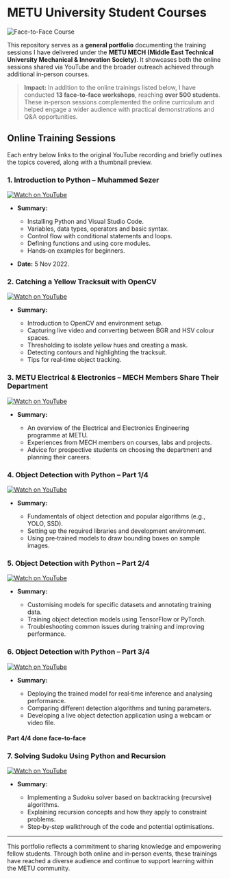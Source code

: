 # METU University Student Courses

![Face-to-Face Course](https://bmeqhxsikltbwjf8.public.blob.vercel-storage.com/20221230192228_IMG_5651-min.JPG)

This repository serves as a **general portfolio** documenting the training sessions I have delivered under the **METU MECH (Middle East Technical University Mechanical & Innovation Society)**. It showcases both the online sessions shared via YouTube and the broader outreach achieved through additional in‑person courses.

> **Impact:** In addition to the online trainings listed below, I have conducted **13 face‑to‑face workshops**, reaching **over 500 students**. These in‑person sessions complemented the online curriculum and helped engage a wider audience with practical demonstrations and Q\&A opportunities.

## Online Training Sessions

Each entry below links to the original YouTube recording and briefly outlines the topics covered, along with a thumbnail preview.

### 1. Introduction to Python – Muhammed Sezer

[![Watch on YouTube](https://img.youtube.com/vi/5r13-0wKpmU/hqdefault.jpg)](https://www.youtube.com/watch?v=5r13-0wKpmU)

* **Summary:**

  * Installing Python and Visual Studio Code.
  * Variables, data types, operators and basic syntax.
  * Control flow with conditional statements and loops.
  * Defining functions and using core modules.
  * Hands‑on examples for beginners.
* **Date:** 5 Nov 2022.

### 2. Catching a Yellow Tracksuit with OpenCV

[![Watch on YouTube](https://img.youtube.com/vi/jUgGBOznAbQ/hqdefault.jpg)](https://www.youtube.com/watch?v=jUgGBOznAbQ)

* **Summary:**

  * Introduction to OpenCV and environment setup.
  * Capturing live video and converting between BGR and HSV colour spaces.
  * Thresholding to isolate yellow hues and creating a mask.
  * Detecting contours and highlighting the tracksuit.
  * Tips for real‑time object tracking.

### 3. METU Electrical & Electronics – MECH Members Share Their Department

[![Watch on YouTube](https://img.youtube.com/vi/EKTWjmv6GIM/hqdefault.jpg)](https://www.youtube.com/watch?v=EKTWjmv6GIM)

* **Summary:**

  * An overview of the Electrical and Electronics Engineering programme at METU.
  * Experiences from MECH members on courses, labs and projects.
  * Advice for prospective students on choosing the department and planning their careers.

### 4. Object Detection with Python – Part 1/4

[![Watch on YouTube](https://img.youtube.com/vi/t8wutN-zhG0/hqdefault.jpg)](https://www.youtube.com/watch?v=t8wutN-zhG0)

* **Summary:**

  * Fundamentals of object detection and popular algorithms (e.g., YOLO, SSD).
  * Setting up the required libraries and development environment.
  * Using pre‑trained models to draw bounding boxes on sample images.

### 5. Object Detection with Python – Part 2/4

[![Watch on YouTube](https://img.youtube.com/vi/fU00wvolc5k/hqdefault.jpg)](https://www.youtube.com/watch?v=fU00wvolc5k)

* **Summary:**

  * Customising models for specific datasets and annotating training data.
  * Training object detection models using TensorFlow or PyTorch.
  * Troubleshooting common issues during training and improving performance.

### 6. Object Detection with Python – Part 3/4

[![Watch on YouTube](https://img.youtube.com/vi/K6zoSvk2S6k/hqdefault.jpg)](https://www.youtube.com/watch?v=K6zoSvk2S6k)

* **Summary:**

  * Deploying the trained model for real‑time inference and analysing performance.
  * Comparing different detection algorithms and tuning parameters.
  * Developing a live object detection application using a webcam or video file.
 
#### Part 4/4 done face-to-face

### 7. Solving Sudoku Using Python and Recursion

[![Watch on YouTube](https://img.youtube.com/vi/pA9fSpShglA/hqdefault.jpg)](https://www.youtube.com/watch?v=pA9fSpShglA)

* **Summary:**

  * Implementing a Sudoku solver based on backtracking (recursive) algorithms.
  * Explaining recursion concepts and how they apply to constraint problems.
  * Step‑by‑step walkthrough of the code and potential optimisations.

---

This portfolio reflects a commitment to sharing knowledge and empowering fellow students. Through both online and in‑person events, these trainings have reached a diverse audience and continue to support learning within the METU community.
